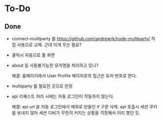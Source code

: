 # To-Do

## Done

* connect-mulitparty 를 https://github.com/andrewrk/node-multiparty/ 직접 사용으로 교체.
근데 이게 무슨 필요?

* 클릭시 자동으로 풀 화면

* about 등 사용불가능한 유저명을 처리하고 있나?

    해결: 홈페이지에서 User Profile 페이지로의 접근은 유저 번호로 한다.

* multiparty 를 필요한 곳으로 한정

* api 리퀘스트 처리 시에는 자동 로그인이 작동하지 않는다.

    해결: api url 을 자동 로그인에서 예외로 만들던 if 구문 삭제.
    api 호출시 세션 쿠키를 보내지 않아 세션 디비가 무한히 커지는 상황을 걱정해서 이리 했던 듯.
  